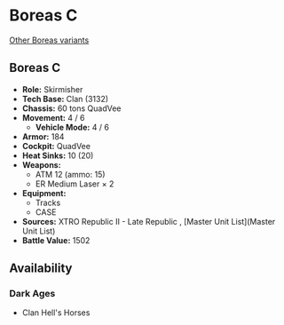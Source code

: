 # Boreas C 

[Other Boreas variants](../boreas.md) 

## Boreas C 

- **Role:** Skirmisher 
- **Tech Base:** Clan (3132) 
- **Chassis:** 60 tons QuadVee 
- **Movement:** 4 / 6 
  - **Vehicle Mode:** 4 / 6 
- **Armor:** 184 
- **Cockpit:** QuadVee 
- **Heat Sinks:** 10 (20) 
- **Weapons:** 
  - ATM 12 (ammo: 15) 
  - ER Medium Laser × 2 
- **Equipment:** 
  - Tracks 
  - CASE 
- **Sources:** XTRO Republic II - Late Republic , [Master Unit List](Master Unit List) 
- **Battle Value:** 1502 

## Availability 

### Dark Ages 

- Clan Hell's Horses 

